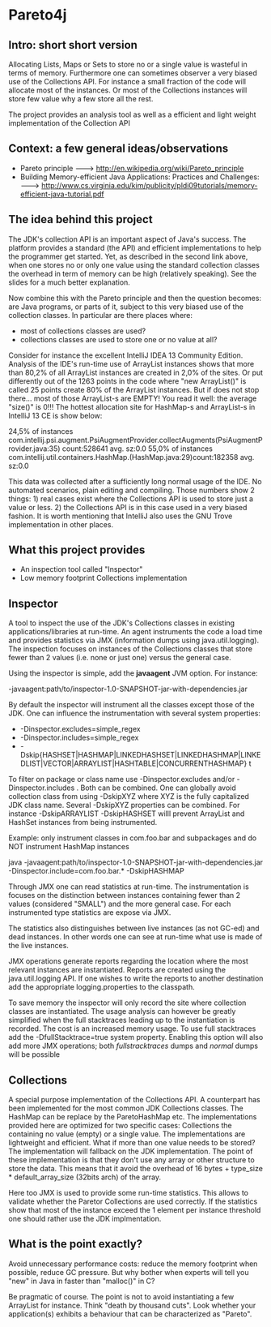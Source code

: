 
 Pareto4j
==========

 Intro: short short version
----------------------------

Allocating Lists, Maps or Sets to store no or a single value is wasteful in terms of memory.
Furthermore one can sometimes observer a very biased use of the Collections API. For instance a small fraction of
the code will allocate most of the instances. Or most of the Collections instances will store few value why a few store
all the rest.

The project provides an analysis tool as well as a efficient and light weight implementation of the Collection API


 Context: a few general ideas/observations
-------------------------------------------

- Pareto principle
---> http://en.wikipedia.org/wiki/Pareto_principle
- Building Memory-efficient Java Applications: Practices and Challenges:
---> http://www.cs.virginia.edu/kim/publicity/pldi09tutorials/memory-efficient-java-tutorial.pdf


 The idea behind this project
------------------------------

The JDK's collection API is an important aspect of Java's success. The platform provides a standard (the API) and
efficient implementations to help the programmer get started. Yet, as described in the second link above, when one
stores no or only one value using the standard collection classes the overhead in term of memory can be high (relatively
speaking). See the slides for a much better explanation.

Now combine this with the Pareto principle and then the question becomes: are Java programs, or parts of it,
subject to this very biased use of the collection classes. In particular are there places where:
 - most of collections classes are used?
 - collections classes are used to store one or no value at all?

Consider for instance the excellent IntelliJ IDEA 13 Community Edition. Analysis of the IDE's run-time use of ArrayList
 instances shows that more than 80,2% of all ArrayList instances are created in
 2,0% of the sites. Or put differently out of the 1263 points in the code where "new ArrayList()" is called 25 points
 create 80% of the ArrayList instances. But if does not stop there... most of those ArrayList-s are EMPTY!
You read it well:  the average "size()" is 0!!! The hottest allocation site for HashMap-s and ArrayList-s in
IntelliJ 13 CE is show below:

24,5% of instances com.intellij.psi.augment.PsiAugmentProvider.collectAugments(PsiAugmentProvider.java:35) count:528641
avg. sz:0.0
55,0% of instances com.intellij.util.containers.HashMap.<init>(HashMap.java:29)count:182358 avg. sz:0.0

This data was collected after a sufficiently long normal usage of the IDE. No automated scenarios, plain editing and
compiling. Those numbers show 2 things: 1) real cases exist where the Collections API is used to store just a value
or less. 2) the Collections API is in this case used in a very biased fashion. It is worth mentioning that IntelliJ also
uses the GNU Trove implementation in other places.

 What this project provides
----------------------------

- An inspection tool called "Inspector"
- Low memory footprint Collections implementation

 Inspector
-----------

A tool to inspect the use of the JDK's Collections classes in existing applications/libraries at run-time.
An agent instruments the code a load time and provides statistics via JMX (information dumps using
java.util.logging). The inspection focuses on instances of the Collections classes that store fewer than 2 values (i.e.
none or just one) versus the general case.

Using the inspector is simple, add the __javaagent__ JVM option. For instance:

-javaagent:path/to/inspector-1.0-SNAPSHOT-jar-with-dependencies.jar

By default the inspector will instrument all the classes except those of the JDK. One can influence the instrumentation
with several system properties:

- -Dinspector.excludes=simple_regex
- -Dinspector.includes=simple_regex
- -Dskip{HASHSET|HASHMAP|LINKEDHASHSET|LINKEDHASHMAP|LINKEDLIST|VECTOR|ARRAYLIST|HASHTABLE|CONCURRENTHASHMAP} t

To filter on package or class name use -Dinspector.excludes and/or -Dinspector.includes . Both can be combined.
 One can globally avoid collection class from using -DskipXYZ where XYZ is the fully capitalized JDK class name.
 Several -DskipXYZ properties can be combined. For instance -DskipARRAYLIST -DskipHASHSET willl prevent ArrayList and
 HashSet instances from being instrumented.

Example: only instrument classes in com.foo.bar and subpackages and do NOT instrument HashMap instances

java -javaagent:path/to/inspector-1.0-SNAPSHOT-jar-with-dependencies.jar -Dinspector.include=com.foo.bar.* -DskipHASHMAP

Through JMX one can read statistics at run-time. The instrumentation is focuses on the distinction between instances
 containing fewer than 2 values (considered "SMALL") and the more general case. For each instrumented type statistics
 are expose via JMX.

The statistics also distinguishes between live instances (as not GC-ed) and dead instances. In other words one can see at
run-time what use is made of the live instances.

JMX operations generate reports regarding the location where the most relevant instances are instantiated. Reports are
created using the java.util.logging API. If one wishes to write the reports to another destination add the appropriate
 logging.properties to the classpath.

To save memory the inspector will only record the site where collection classes are instantiated. The usage analysis can
however be greatly simplified when the full stacktraces leading up to the instantiation is recorded. The cost is an
increased memory usage. To use full stacktraces add the -DfullStacktrace=true system property. Enabling this option will
 also add more JMX operations; both _fullstracktraces_ dumps and _normal_ dumps will be possible

 Collections
-------------

A special purpose implementation of the Collections API. A counterpart has been implemented for the most
common JDK Collections classes. The HashMap can be replace by the ParetoHashMap etc. The implementations provided here
are optimized for two specific cases: Collections the containing no value (empty) or a single value. The implementations
are lightweight and efficient. What if more than one value needs to be stored? The implementation will fallback on the
JDK implementation. The point of these implementation is that they don't use any array or other structure to store the
data. This means that it avoid the overhead of 16 bytes + type_size * default_array_size (32bits arch) of the array.

Here too JMX is used to provide some run-time statistics. This allows to validate whether the Paretor Collections are
used correctly. If the statistics show that most of the instance exceed the 1 element per instance threshold one should
 rather use the JDK implmentation.



 What is the point exactly?
----------------------------

Avoid unnecessary performance costs: reduce the memory footprint when possible, reduce GC pressure. But why bother when
experts will tell you "new" in Java in faster than "malloc()" in C?

Be pragmatic of course. The point is not to avoid instantiating a few ArrayList for instance. Think
"death by thousand cuts". Look whether your application(s) exhibits a behaviour that can be characterized as "Pareto".



